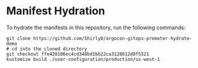 # Manifest Hydration

To hydrate the manifests in this repository, run the following commands:

```shell
git clone https://github.com/Shirly8/argocon-gitops-promoter-hydrate-demo
# cd into the cloned directory
git checkout ffe420106ec4cd348bd1bb22ca3128612d0f5521
kustomize build ./user-configuration/production/us-west-1
```
